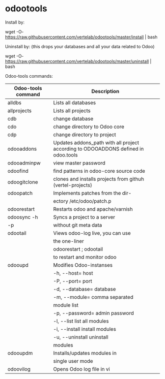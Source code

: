 # odootools


Install by:


wget -O- https://raw.githubusercontent.com/vertelab/odootools/master/install | bash


Uninstall by: (this drops your databases and all your data related to Odoo)

wget -O- https://raw.githubusercontent.com/vertelab/odootools/master/uninstall | bash


Odoo-tools commands:

Odoo-tools command |Description
--- | --- 
 alldbs                    | Lists all databases             
 allprojects               | Lists all projects              
 cdb                       | change database                 
 cdo                       | change directory to Odoo core   
 cdp                       | change directory to project     
 odooaddons                | Updates addons_path with all project according to ODOOADDONS defined in odoo.tools           
 odooadminpw               | view master password            
 odoofind <pattern>        | find patterns in odoo-core source code                     
 odoogitclone <project>    | clones and installs projects from githuh (vertel-projects)   
 odoopatch                 | Implements patches from the dir-
                           | ectory /etc/odoo/patch.p        
 odoorestart               | Restarts odoo and apache/varnish 
 odoosync -h <host>        | Syncs a project to a server      
          -p <project>     | without git meta data           
 odootail                  | Views odoo-log live, you can use
                           | the one-liner                   
                           | odoorestart ; odootail          
                           | to restart and monitor odoo     
 odooupd                   | Modifies Odoo-instanses         
                           |  -h, --host=	host               
                           |  -P, --port=	port               
                           |  -d, --database=	database       
                           |  -m, --module=	comma separated
                           |                  module list    
                           |  -p, --password=	admin password 
                           |  -l, --list	list all modules   
                           |  -i, --install	install modules
                           |  -u, --uninstall	uninstall      
                           |                         modules 
 odooupdm <database>       | Installs/updates modules in     
          <modulelist>     | single user mode                
 odoovilog                 | Opens Odoo log file in vi       
 
